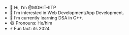 - 👋 Hi, I’m @MOHIT-IITP
- 👀 I’m interested in Web Development/App Development.
- 🌱 I’m currently learning DSA in C++.
- 😄 Pronouns: He/him
- ⚡ Fun fact: its 2024

<!---
MOHIT-IITP/MOHIT-IITP is a ✨ special ✨ repository because its `README.md` (this file) appears on your GitHub profile.
You can click the Preview link to take a look at your changes.
--->
